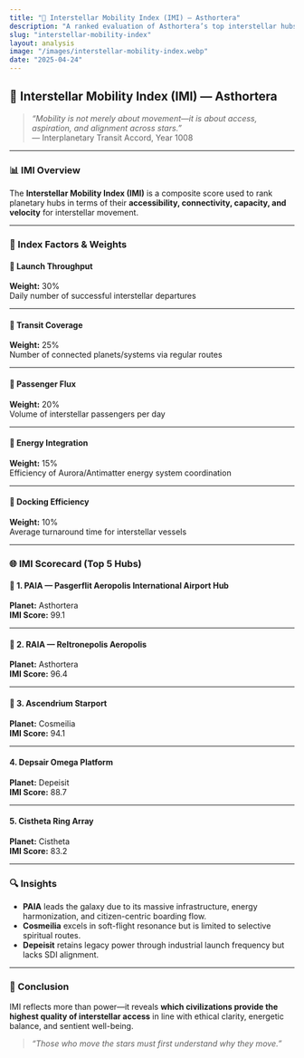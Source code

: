 ```yaml
---
title: "🚀 Interstellar Mobility Index (IMI) — Asthortera"
description: "A ranked evaluation of Asthortera’s top interstellar hubs based on launch throughput, route coverage, passenger flux, and energy integration."
slug: "interstellar-mobility-index"
layout: analysis
image: "/images/interstellar-mobility-index.webp"
date: "2025-04-24"
---
```


## 🚀 Interstellar Mobility Index (IMI) — Asthortera

> _“Mobility is not merely about movement—it is about access, aspiration, and alignment across stars.”_  
> — Interplanetary Transit Accord, Year 1008

---

### 📊 IMI Overview
The **Interstellar Mobility Index (IMI)** is a composite score used to rank planetary hubs in terms of their **accessibility, connectivity, capacity, and velocity** for interstellar movement.

---

### 📐 Index Factors & Weights

#### 🔹 **Launch Throughput**  
**Weight:** 30%  
Daily number of successful interstellar departures

---

#### 🔹 **Transit Coverage**  
**Weight:** 25%  
Number of connected planets/systems via regular routes

---

#### 🔹 **Passenger Flux**  
**Weight:** 20%  
Volume of interstellar passengers per day

---

#### 🔹 **Energy Integration**  
**Weight:** 15%  
Efficiency of Aurora/Antimatter energy system coordination

---

#### 🔹 **Docking Efficiency**  
**Weight:** 10%  
Average turnaround time for interstellar vessels


---

### 🌐 IMI Scorecard (Top 5 Hubs)

#### 🥇 1. **PAIA — Pasgerflit Aeropolis International Airport Hub**  
**Planet:** Asthortera  
**IMI Score:** 99.1

---

#### 🥈 2. **RAIA — Reltronepolis Aeropolis**  
**Planet:** Asthortera  
**IMI Score:** 96.4

---

#### 🥉 3. **Ascendrium Starport**  
**Planet:** Cosmeilia  
**IMI Score:** 94.1

---

#### 4. **Depsair Omega Platform**  
**Planet:** Depeisit  
**IMI Score:** 88.7

---

#### 5. **Cistheta Ring Array**  
**Planet:** Cistheta  
**IMI Score:** 83.2

---

### 🔍 Insights
- **PAIA** leads the galaxy due to its massive infrastructure, energy harmonization, and citizen-centric boarding flow.
- **Cosmeilia** excels in soft-flight resonance but is limited to selective spiritual routes.
- **Depeisit** retains legacy power through industrial launch frequency but lacks SDI alignment.

---

### 🧠 Conclusion
IMI reflects more than power—it reveals **which civilizations provide the highest quality of interstellar access** in line with ethical clarity, energetic balance, and sentient well-being.

> _“Those who move the stars must first understand why they move.”_

